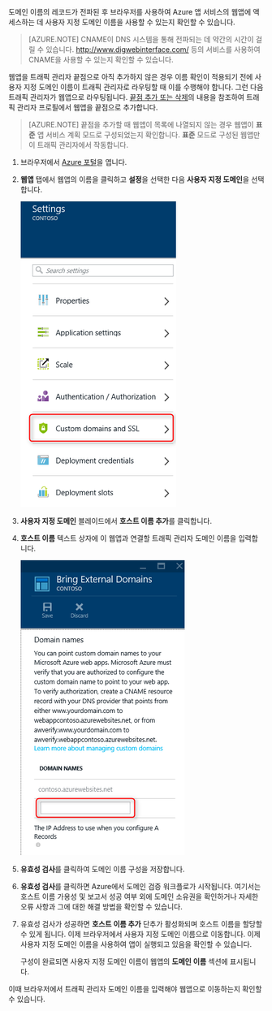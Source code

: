 도메인 이름의 레코드가 전파된 후 브라우저를 사용하여 Azure 앱 서비스의 웹앱에 액세스하는 데 사용자 지정 도메인 이름을 사용할 수 있는지 확인할 수 있습니다.

> [AZURE.NOTE] CNAME이 DNS 시스템을 통해 전파되는 데 약간의 시간이 걸릴 수 있습니다. <a href="http://www.digwebinterface.com/">http://www.digwebinterface.com/</a> 등의 서비스를 사용하여 CNAME을 사용할 수 있는지 확인할 수 있습니다.

웹앱을 트래픽 관리자 끝점으로 아직 추가하지 않은 경우 이름 확인이 적용되기 전에 사용자 지정 도메인 이름이 트래픽 관리자로 라우팅할 때 이를 수행해야 합니다. 그런 다음 트래픽 관리자가 웹앱으로 라우팅됩니다. [끝점 추가 또는 삭제](../articles/traffic-manager/traffic-manager-endpoints.md)의 내용을 참조하여 트래픽 관리자 프로필에서 웹앱을 끝점으로 추가합니다.

> [AZURE.NOTE] 끝점을 추가할 때 웹앱이 목록에 나열되지 않는 경우 웹앱이 **표준** 앱 서비스 계획 모드로 구성되었는지 확인합니다. **표준** 모드로 구성된 웹앱만이 트래픽 관리자에서 작동합니다.

1. 브라우저에서 [Azure 포털](https://portal.azure.com)을 엽니다.

1. **웹앱** 탭에서 웹앱의 이름을 클릭하고 **설정**을 선택한 다음 **사용자 지정 도메인**을 선택합니다.

	![](./media/custom-dns-web-site/dncmntask-cname-6.png)

1. **사용자 지정 도메인** 블레이드에서 **호스트 이름 추가**를 클릭합니다.
	
1. **호스트 이름** 텍스트 상자에 이 웹앱과 연결할 트래픽 관리자 도메인 이름을 입력합니다.

	![](./media/custom-dns-web-site/dncmntask-cname-8.png)

1. **유효성 검사**를 클릭하여 도메인 이름 구성을 저장합니다.

7.  **유효성 검사**를 클릭하면 Azure에서 도메인 검증 워크플로가 시작됩니다. 여기서는 호스트 이름 가용성 및 보고서 성공 여부 외에 도메인 소유권을 확인하거나 자세한 오류 사항과 그에 대한 해결 방법을 확인할 수 있습니다.

8.  유효성 검사가 성공하면 **호스트 이름 추가** 단추가 활성화되며 호스트 이름을 할당할 수 있게 됩니다. 이제 브라우저에서 사용자 지정 도메인 이름으로 이동합니다. 이제 사용자 지정 도메인 이름을 사용하여 앱이 실행되고 있음을 확인할 수 있습니다.

	구성이 완료되면 사용자 지정 도메인 이름이 웹앱의 **도메인 이름** 섹션에 표시됩니다.

이때 브라우저에서 트래픽 관리자 도메인 이름을 입력해야 웹앱으로 이동하는지 확인할 수 있습니다.

<!---HONumber=AcomDC_0824_2016-->